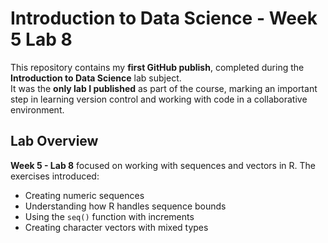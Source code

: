 # Introduction to Data Science - Week 5 Lab 8

This repository contains my **first GitHub publish**, completed during the **Introduction to Data Science** lab subject.  
It was the **only lab I published** as part of the course, marking an important step in learning version control and working with code in a collaborative environment.

## Lab Overview

**Week 5 - Lab 8** focused on working with sequences and vectors in R. The exercises introduced:
- Creating numeric sequences
- Understanding how R handles sequence bounds
- Using the `seq()` function with increments
- Creating character vectors with mixed types
